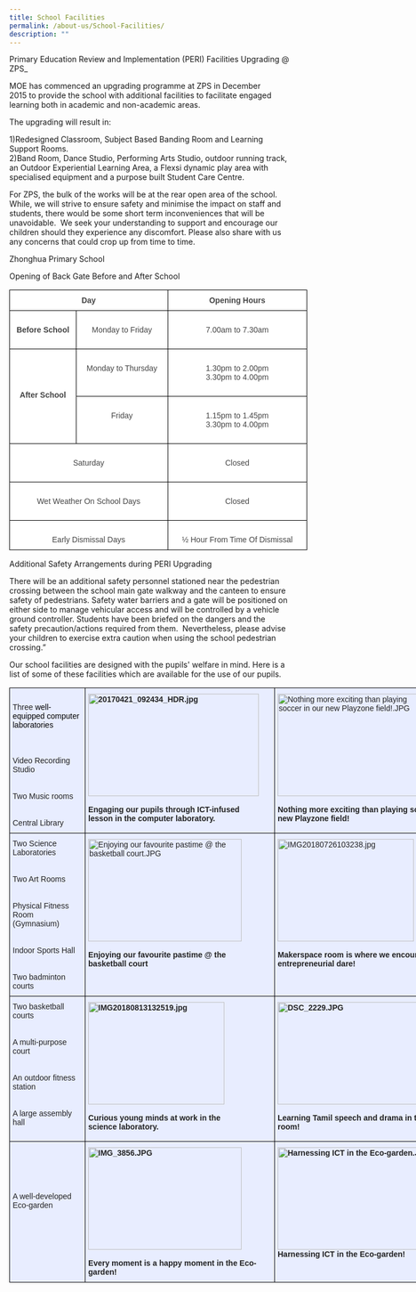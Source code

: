 ```yaml
---
title: School Facilities
permalink: /about-us/School-Facilities/
description: ""
---
```

Primary Education Review and Implementation&nbsp;(PERI) Facilities Upgrading @ ZPS_

MOE has commenced an upgrading programme at ZPS in December 2015&nbsp;to provide the school with additional facilities to facilitate engaged learning both in academic and non-academic areas.&nbsp;

The upgrading will result in:


1)Redesigned Classroom, Subject Based Banding Room and Learning Support Rooms.
<br>2)Band Room, Dance Studio, Performing Arts Studio, outdoor running track, an Outdoor Experiential Learning Area, a Flexsi dynamic play area with specialised equipment and a purpose built Student Care Centre.&nbsp;

For ZPS, the bulk of the works will be at the rear open area of the school. While, we will strive to ensure safety and minimise the impact on staff and students, there would be some short term inconveniences that will be unavoidable.&nbsp; We seek your understanding to support and encourage our children should they experience any discomfort. Please also share with us any concerns that could crop up from time to time.

Zhonghua Primary School

Opening of Back Gate Before and After School

<style type="text/css">
.tg  {border-collapse:collapse;border-spacing:0;}
.tg td{border-color:black;border-style:solid;border-width:1px;font-family:Arial, sans-serif;font-size:14px;
  overflow:hidden;padding:10px 5px;word-break:normal;}
.tg th{border-color:black;border-style:solid;border-width:1px;font-family:Arial, sans-serif;font-size:14px;
  font-weight:normal;overflow:hidden;padding:10px 5px;word-break:normal;}
.tg .tg-sxkx{background-color:#FFF;color:#454545;text-align:center;vertical-align:top}
.tg .tg-2fwu{background-color:#FFF;color:#454545;font-weight:bold;text-align:center;vertical-align:top}
</style>
<table style="undefined;table-layout: fixed; width: 536px" class="tg">
<colgroup>
<col style="width: 120px">
<col style="width: 165px">
<col style="width: 251px">
</colgroup>
<thead>
  <tr>
    <th colspan="2" class="tg-2fwu">Day</th>
    <th class="tg-2fwu">Opening Hours</th>
  </tr>
</thead>
<tbody>
  <tr>
    <td class="tg-2fwu"><br>Before School<br><br></td>
    <td class="tg-sxkx"><br>Monday to Friday</td>
    <td class="tg-sxkx"><br>7.00am to 7.30am</td>
  </tr>
  <tr>
    <td rowspan="2" class="tg-2fwu"><br><br><br><br>After School<br><br><br></td>
    <td class="tg-sxkx"><br>Monday to Thursday</td>
    <td class="tg-sxkx"><br>1.30pm to 2.00pm<br>3.30pm to 4.00pm<br><br>
  </td></tr>
  <tr>
    <td class="tg-sxkx"><br>Friday</td>
    <td class="tg-sxkx"><br>1.15pm to 1.45pm<br>3.30pm to 4.00pm<br><br></td>
  </tr>
  <tr>
    <td colspan="2" class="tg-sxkx"><br>Saturday<br><br></td>
    <td class="tg-sxkx"><br>Closed</td>
  </tr>
  <tr>
    <td colspan="2" class="tg-sxkx"><br>Wet Weather On School Days<br><br></td>
    <td class="tg-sxkx"><br>Closed</td>
  </tr>
  <tr>
    <td colspan="2" class="tg-sxkx"><br>Early Dismissal Days</td>
    <td class="tg-sxkx"><br>½ Hour From Time Of Dismissal</td>
  </tr>
</tbody>
</table>


Additional Safety Arrangements during PERI Upgrading

There will be an additional safety personnel stationed near the pedestrian crossing between the school main gate walkway and the canteen to ensure safety of pedestrians. Safety water barriers and a gate will be positioned on either side to manage vehicular access and will be controlled by a vehicle ground controller. Students have been briefed on the dangers and the safety precaution/actions required from them. &nbsp;Nevertheless, please advise your children to exercise extra caution when using the school pedestrian crossing.”

Our school facilities are designed with the pupils' welfare in mind. Here is a list of some of these facilities which are available for the use of our pupils.

<style type="text/css">
.tg  {border-collapse:collapse;border-spacing:0;}
.tg td{border-color:black;border-style:solid;border-width:1px;font-family:Arial, sans-serif;font-size:14px;
  overflow:hidden;padding:10px 5px;word-break:normal;}
.tg th{border-color:black;border-style:solid;border-width:1px;font-family:Arial, sans-serif;font-size:14px;
  font-weight:normal;overflow:hidden;padding:10px 5px;word-break:normal;}
.tg .tg-vqm8{background-color:#E8EDFF;color:#222;text-align:left;vertical-align:top}
.tg .tg-u05r{background-color:#E8EDFF;color:#222;font-weight:bold;text-align:left;vertical-align:top}
</style>
<table style="undefined;table-layout: fixed; width: 816px" class="tg">
<colgroup>
<col style="width: 138px">
<col style="width: 342px">
<col style="width: 336px">
</colgroup>
<thead>
  <tr>
    <th class="tg-vqm8"><br>Three<span style="color:black"> well-equipped computer laboratories</span><br><br><br><br>Video Recording Studio<br><br><br>Two Music rooms<br><br><br>Central Library</th>
    <th class="tg-u05r"><img height="184" width="307" alt="20170421_092434_HDR.jpg" src="https://zhonghuapri.moe.edu.sg/qql/slot/u610/school%20facilities/20170421_092434_HDR.jpg"><br><br>Engaging our pupils through ICT-infused<br>lesson in the computer laboratory. <br></th>
    <th class="tg-vqm8"><img height="184" width="276" alt="Nothing more exciting than playing soccer in our new Playzone field!.JPG" src="https://zhonghuapri.moe.edu.sg/qql/slot/u610/school%20facilities/Nothing%20more%20exciting%20than%20playing%20soccer%20in%20our%20new%20Playzone%20field!.JPG"><br><br><span style="font-weight:bold">Nothing more exciting than playing soccer in our new Playzone field!</span> <br></th>
  </tr>
</thead>
<tbody>
  <tr>
    <td class="tg-vqm8">Two Science Laboratories<br><br><br>Two Art Rooms<br><br><br>Physical Fitness Room (Gymnasium)<br><br><br>Indoor Sports Hall<br><br><br>Two badminton courts</td>
    <td class="tg-vqm8"><img height="184" width="276" alt="Enjoying our favourite pastime @ the basketball court.JPG" src="https://zhonghuapri.moe.edu.sg/qql/slot/u610/school%20facilities/Enjoying%20our%20favourite%20pastime%20@%20the%20basketball%20court.JPG"><br><br><span style="font-weight:bold">Enjoying our favourite pastime @ the</span><br><span style="font-weight:bold">basketball court</span><br></td>
    <td class="tg-vqm8"><img height="184" width="245" alt="IMG20180726103238.jpg" src="https://zhonghuapri.moe.edu.sg/qql/slot/u610/school%20facilities/IMG20180726103238.jpg"><br><br><span style="font-weight:bold">Makerspace room is where we encourage entrepreneurial dare!</span><br></td>
  </tr>
  <tr>
    <td class="tg-vqm8">Two basketball courts<br><br><br>A multi-purpose court<br><br><br>An outdoor fitness station<br><br><br>A large assembly hall<br><br></td>
    <td class="tg-u05r"><img height="184" width="245" alt="IMG20180813132519.jpg" src="https://zhonghuapri.moe.edu.sg/qql/slot/u610/school%20facilities/IMG20180813132519.jpg"><br><br>Curious young minds at work in the<br>science laboratory.<br></td>
    <td class="tg-u05r"><img height="184" width="327" alt="DSC_2229.JPG" src="https://zhonghuapri.moe.edu.sg/qql/slot/u610/school%20facilities/DSC_2229.JPG"><br><br>Learning Tamil speech and drama in the Music room!<br></td>
  </tr>
  <tr>
    <td class="tg-vqm8"><br><br><br><br><br>A well-developed Eco-garden</td>
    <td class="tg-u05r"><img height="184" width="276" alt="IMG_3856.JPG" src="https://zhonghuapri.moe.edu.sg/qql/slot/u610/school%20facilities/IMG_3856.JPG"><br><br>Every moment is a happy moment in the Eco-garden!<br></td>
    <td class="tg-u05r"><img height="184" width="327" alt="Harnessing ICT in the Eco-garden.JPG" src="https://zhonghuapri.moe.edu.sg/qql/slot/u610/school%20facilities/Harnessing%20ICT%20in%20the%20Eco-garden.JPG"><span style="color:#222">                               </span><br>Harnessing ICT in the Eco-garden!<br></td>
  </tr>
</tbody>
</table>